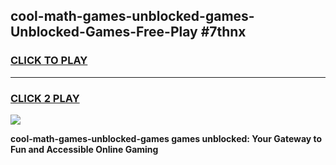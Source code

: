 
## cool-math-games-unblocked-games-Unblocked-Games-Free-Play #7thnx
<h3>
<a href="https://us.freeplayer.one?title=cool-math-games-unblocked-games&ref=9M">CLICK TO PLAY</a></h3>
<hr>

<h3>
<a href="https://us.freeplayer.one?title=cool-math-games-unblocked-games&ref=9M">CLICK 2 PLAY</a>
  
</h3>

<a href="https://us.freeplayer.one?title=cool-math-games-unblocked-games&ref=9M"><img src="https://clearcache.store/games.png"></a>


**cool-math-games-unblocked-games games unblocked: Your Gateway to Fun and Accessible Online Gaming**
